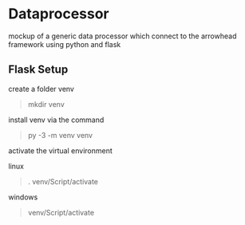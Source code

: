 # Dataprocessor
mockup of a generic data processor which connect to the arrowhead framework using python and flask

## Flask Setup
create a folder venv

> mkdir venv

install venv via the command

> py -3 -m venv venv

activate the virtual environment

linux

> . venv/Script/activate

windows 

> venv/Script/activate